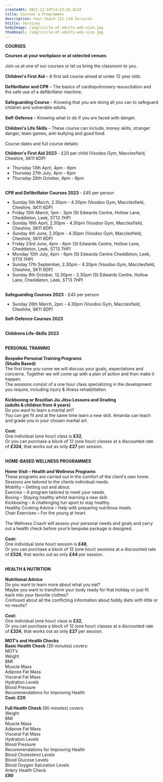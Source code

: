 ```yaml
---
createdAt: 2022-12-14T14:23:25.812Z
title: Courses & Programmes
description: Your Coach 121 Ltd Services
htitle: Services
bodyImage: /img/circle-of-adults-web-size.jpg
thumbnail: /img/circle-of-adults-web-size.jpg
---
```

**C﻿OURSES**

**Courses at your workplace or at selected venues**\
\
Join us at one of our courses or let us bring the classroom to you.\
\
**Children's First Aid** – A first aid course aimed at under 12 year olds.\
\
**Defibrillator and CPR** – The basics of cardiopulmonary resuscitation and the safe use of a defibrillator machine.\
\
**Safeguarding Course** – Knowing that you are doing all you can to safeguard children and vulnerable adults.\
\
**Self-Defence** – Knowing what to do if you are faced with danger.\
\
**Children's Life Skills** – These course can include, money skills, stranger danger, team games, anti-bullying and good food.\
\
Course dates and full course details:

**Children's First Aid 2023** - £20 per child (Voodoo Gym, Macclesfield, Cheshire, SK11 6DP)

* T﻿hursday 13th April, 4pm - 6pm
* T﻿hursday 27th July, 4pm - 6pm 
* T﻿hursday 26th October, 4pm - 6pm 

\
**CPR and Defibrillator Courses 2023** - £45 per person

* S﻿unday 5th March, 2.30pm - 4.30pm (Voodoo Gym, Macclesfield, Cheshire, SK11 6DP)
* F﻿riday 10th March, 1pm - 3pm (St Edwards Centre, Hollow Lane, Cheddleton, Leek, ST13 7HP)
* S﻿unday 16th April, 2.30pm - 4.30pm (Voodoo Gym, Macclesfield, Cheshire, SK11 6DP)
* S﻿unday 4th June, 2.30pm - 4.30pm (Voodoo Gym, Macclesfield, Cheshire, SK11 6DP)
* F﻿riday 23rd June, 4pm - 6pm (St Edwards Centre, Hollow Lane, Cheddleton, Leek, ST13 7HP)
* M﻿onday 10th July, 4pm - 6pm (St Edwards Centre Cheddleton, Leek, ST13 7HP)
* S﻿unday 17th September, 2.30pm - 4.30pm (Voodoo Gym, Macclesfield, Cheshire, SK11 6DP)
* S﻿unday 8th October, 12.30pm - 2.30pm (St Edwards Centre, Hollow Lane, Cheddleton, Leek, ST13 7HP)

\
**Safeguarding Courses 2023** - £45 per person

* S﻿unday 26th March, 2pm - 4.30pm (Voodoo Gym, Macclesfield, Cheshire, SK11 6DP)

**S﻿elf-Defence Courses 2023**

\
**C﻿hildrens Life-Skills 2023**



\
**P﻿ERSONAL TRAINING** \
\
**Bespoke Personal Training Programs**\
**(Studio Based)**\
The first time you come we will discuss your goals, expectations and concerns. Together we will come up with a plan of action and then make it happen.\
The sessions consist of a one hour class specializing in the development you require, including injury & illness rehabilitation.\
\
**Kickboxing or Brazilian Jiu Jitsu Lessons and Grading**\
**(adults & children from 4 years)**\
Do you want to learn a martial art?\
You can get fit and at the same time learn a new skill. Amanda can teach and grade you in your chosen martial art.\
\
**Cost:**\
One individual (one hour) class is **£32**,\
Or you can purchase a block of 12 (one hour) classes at a discounted rate of **£324**, that works out as only **£27** per session.

\
**H﻿OME-BASED WELLNESS PROGRAMMES**\
\
**Home Visit – Health and Wellness Programs**\
These programs are carried out in the comfort of the client’s own home. Sessions are tailored to the clients individual needs.\
Mobility – Getting out and about.\
Exercise – A program tailored to meet your needs.\
Boxing – Staying healthy whilst learning a new skill.\
Kickboxing – A challenging fun sport to stay healthy.\
Healthy Cooking Advice – Help with preparing nutritious meals.\
Chair Exercises – For the young at heart.\
\
The Wellness Coach will assess your personal needs and goals and carry out a health check before your’e bespoke package is designed.\
\
**Cost:**\
One individual (one hour) session is **£48**,\
Or you can purchase a block of 12 (one hour) sessions at a discounted rate of **£528**, that works out as only **£44** per session.

\
**H﻿EALTH & NUTRITION**\
\
**Nutritional Advice**\
Do you want to learn more about what you eat?\
Maybe you want to transform your body ready for that holiday or just fit back into your favorite clothes?\
Confused about all the conflicting information about faddy diets with little or no results?\
\
**Cost:**\
One individual (one hour) class is **£32**,\
Or you can purchase a block of 12 (one hour) classes at a discounted rate of **£324**, that works out as only **£27** per session.

**MOT’s and Health Checks**\
**Basic Health Check** (30 minutes) covers:\
MOT’s\
Weight\
BMI\
Muscle Mass\
Adipose Fat Mass\
Visceral Fat Mass\
Hydration Levels\
Blood Pressure\
Recommendations for Improving Health\
**Cost: £20**\
\
**Full Health Check** (90 minutes) covers:\
Weight\
BMI\
Muscle Mass\
Adipose Fat Mass\
Visceral Fat Mass\
Hydration Levels\
Blood Pressure\
Recommendations for Improving Health\
Blood Cholesterol Levels\
Blood Glucose Levels\
Blood Oxygen Saturation Levels\
Artery Health Check\
**£90**